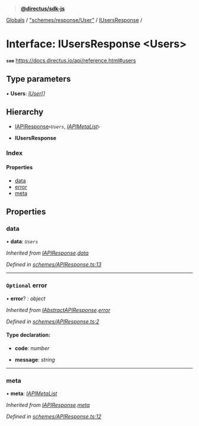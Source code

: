 > **[@directus/sdk-js](../README.md)**

[Globals](../README.md) / ["schemes/response/User"](../modules/_schemes_response_user_.md) / [IUsersResponse](_schemes_response_user_.iusersresponse.md) /

# Interface: IUsersResponse <**Users**>

**`see`** https://docs.directus.io/api/reference.html#users

## Type parameters

▪ **Users**: *[IUser](_schemes_directus_user_.iuser.md)[]*

## Hierarchy

  * [IAPIResponse](_schemes_apiresponse_.iapiresponse.md)‹*`Users`*, *[IAPIMetaList](_schemes_apiresponse_.iapimetalist.md)*›

  * **IUsersResponse**

### Index

#### Properties

* [data](_schemes_response_user_.iusersresponse.md#data)
* [error](_schemes_response_user_.iusersresponse.md#optional-error)
* [meta](_schemes_response_user_.iusersresponse.md#meta)

## Properties

###  data

• **data**: *`Users`*

*Inherited from [IAPIResponse](_schemes_apiresponse_.iapiresponse.md).[data](_schemes_apiresponse_.iapiresponse.md#data)*

*Defined in [schemes/APIResponse.ts:13](https://github.com/direcuts/sdk-js/tree/master/schemes/APIResponse.ts#L13)*

___

### `Optional` error

• **error**? : *object*

*Inherited from [IAbstractAPIResponse](_schemes_apiresponse_.iabstractapiresponse.md).[error](_schemes_apiresponse_.iabstractapiresponse.md#optional-error)*

*Defined in [schemes/APIResponse.ts:2](https://github.com/direcuts/sdk-js/tree/master/schemes/APIResponse.ts#L2)*

#### Type declaration:

* **code**: *number*

* **message**: *string*

___

###  meta

• **meta**: *[IAPIMetaList](_schemes_apiresponse_.iapimetalist.md)*

*Inherited from [IAPIResponse](_schemes_apiresponse_.iapiresponse.md).[meta](_schemes_apiresponse_.iapiresponse.md#meta)*

*Defined in [schemes/APIResponse.ts:12](https://github.com/direcuts/sdk-js/tree/master/schemes/APIResponse.ts#L12)*